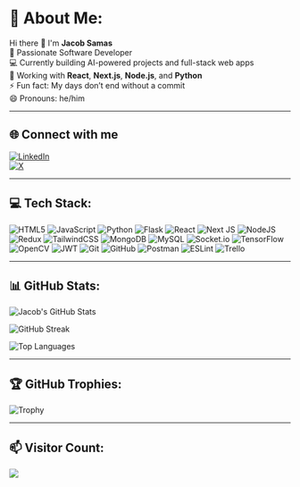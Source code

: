 # 💫 About Me:
Hi there 👋 I'm **Jacob Samas**  
🚀 Passionate Software Developer  
💻 Currently building AI-powered projects and full-stack web apps  
🌱 Working with **React**, **Next.js**, **Node.js**, and **Python**  
⚡ Fun fact: My days don’t end without a commit  
😄 Pronouns: he/him

---

## 🌐 Connect with me
[![LinkedIn](https://img.shields.io/badge/LinkedIn-%230077B5.svg?style=for-the-badge&logo=linkedin&logoColor=white)](https://linkedin.com/in/jacobsamas)  
[![X](https://img.shields.io/badge/X-black.svg?style=for-the-badge&logo=X&logoColor=white)](https://x.com/samasjacob)

---

## 💻 Tech Stack:
![HTML5](https://img.shields.io/badge/html5-%23E34F26.svg?style=for-the-badge&logo=html5&logoColor=white)
![JavaScript](https://img.shields.io/badge/javascript-%23323330.svg?style=for-the-badge&logo=javascript&logoColor=%23F7DF1E)
![Python](https://img.shields.io/badge/python-3670A0?style=for-the-badge&logo=python&logoColor=ffdd54)
![Flask](https://img.shields.io/badge/flask-%23000.svg?style=for-the-badge&logo=flask&logoColor=white)
![React](https://img.shields.io/badge/react-%2320232a.svg?style=for-the-badge&logo=react&logoColor=%2361DAFB)
![Next JS](https://img.shields.io/badge/Next-black?style=for-the-badge&logo=next.js&logoColor=white)
![NodeJS](https://img.shields.io/badge/node.js-6DA55F?style=for-the-badge&logo=node.js&logoColor=white)
![Redux](https://img.shields.io/badge/redux-%23593d88.svg?style=for-the-badge&logo=redux&logoColor=white)
![TailwindCSS](https://img.shields.io/badge/tailwindcss-%2338B2AC.svg?style=for-the-badge&logo=tailwind-css&logoColor=white)
![MongoDB](https://img.shields.io/badge/MongoDB-%234ea94b.svg?style=for-the-badge&logo=mongodb&logoColor=white)
![MySQL](https://img.shields.io/badge/mysql-4479A1.svg?style=for-the-badge&logo=mysql&logoColor=white)
![Socket.io](https://img.shields.io/badge/Socket.io-black?style=for-the-badge&logo=socket.io&badgeColor=010101)
![TensorFlow](https://img.shields.io/badge/TensorFlow-%23FF6F00.svg?style=for-the-badge&logo=TensorFlow&logoColor=white)
![OpenCV](https://img.shields.io/badge/opencv-%23white.svg?style=for-the-badge&logo=opencv&logoColor=white)
![JWT](https://img.shields.io/badge/JWT-black?style=for-the-badge&logo=JSON%20web%20tokens)
![Git](https://img.shields.io/badge/git-%23F05033.svg?style=for-the-badge&logo=git&logoColor=white)
![GitHub](https://img.shields.io/badge/github-%23121011.svg?style=for-the-badge&logo=github&logoColor=white)
![Postman](https://img.shields.io/badge/Postman-FF6C37?style=for-the-badge&logo=postman&logoColor=white)
![ESLint](https://img.shields.io/badge/ESLint-4B3263?style=for-the-badge&logo=eslint&logoColor=white)
![Trello](https://img.shields.io/badge/Trello-%23026AA7.svg?style=for-the-badge&logo=Trello&logoColor=white)

---

## 📊 GitHub Stats:
![Jacob's GitHub Stats](https://github-readme-stats.vercel.app/api?username=JacobSamas&theme=dark&hide_border=false&include_all_commits=true&count_private=false)

![GitHub Streak](https://github-readme-streak-stats.herokuapp.com/?user=JacobSamas&theme=dark&hide_border=false)

![Top Languages](https://github-readme-stats.vercel.app/api/top-langs/?username=JacobSamas&theme=dark&hide_border=false&layout=compact)

---

## 🏆 GitHub Trophies:
![Trophy](https://github-profile-trophy.vercel.app/?username=JacobSamas&theme=darkhub&no-frame=true&margin-w=4)

---

## 📫 Visitor Count:
[![](https://visitcount.itsvg.in/api?id=JacobSamas&icon=0&color=0)](https://visitcount.itsvg.in)

<!-- Proudly customized with 💡 by Jacob & ChatGPT -->
